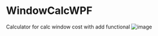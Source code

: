 # WindowCalcWPF
Calculator for calc window cost with add functional
![image](https://user-images.githubusercontent.com/46220650/177014230-28c3231e-0548-46b6-9fe3-4fab9877f4fb.png)
